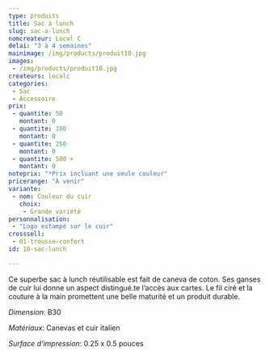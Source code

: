 ```yaml
---
type: produits
title: Sac à lunch
slug: sac-a-lunch
nomcreateur: Local C
delai: "3 à 4 semaines"
mainimage: /img/products/produit10.jpg
images:
 - /img/products/produit10.jpg
createurs: localc
categories:
 - Sac
 - Accessoire
prix:
 - quantite: 50
   montant: 0
 - quantite: 100
   montant: 0
 - quantite: 250
   montant: 0
 - quantite: 500 +
   montant: 0
noteprix: "*Prix incluant une seule couleur"
pricerange: "À venir"
variante:
 - nom: Couleur du cuir
   choix:
    - Grande variété
personnalisation:
 - "Logo estampé sur le cuir"
crosssell:
 - 01-trousse-confort
id: 10-sac-lunch

---
```


Ce superbe sac à lunch réutilisable est fait de caneva de coton. Ses ganses de cuir lui donne un aspect distingué.te l’accès aux cartes. Le fil ciré et la couture à la main promettent une belle maturité et un produit durable.

*Dimension*: B30

*Matériaux*: Canevas et cuir italien

*Surface d’impression*: 0.25 x 0.5 pouces 